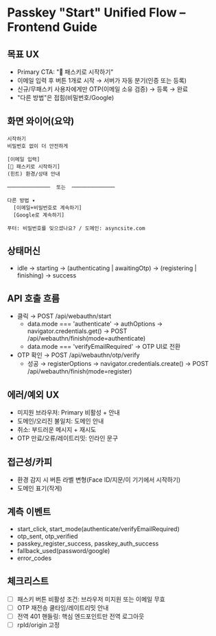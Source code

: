 # Passkey "Start" Unified Flow – Frontend Guide

## 목표 UX
- Primary CTA: "🔐 패스키로 시작하기"
- 이메일 입력 후 버튼 1개로 시작 → 서버가 자동 분기(인증 또는 등록)
- 신규/무패스키 사용자에게만 OTP(이메일 소유 검증) → 등록 → 완료
- "다른 방법"은 접힘(비밀번호/Google)

## 화면 와이어(요약)
```
시작하기
비밀번호 없이 더 안전하게

[이메일 입력]
[🔐 패스키로 시작하기]
(힌트) 환경/상태 안내

──────────────  또는  ──────────────

다른 방법 ▾
  [이메일+비밀번호로 계속하기]
  [Google로 계속하기]

푸터: 비밀번호를 잊으셨나요? / 도메인: asyncsite.com
```

## 상태머신
- idle → starting → (authenticating | awaitingOtp) → (registering | finishing) → success

## API 호출 흐름
- 클릭 → POST /api/webauthn/start
  - data.mode === 'authenticate' → authOptions → navigator.credentials.get() → POST /api/webauthn/finish(mode=authenticate)
  - data.mode === 'verifyEmailRequired' → OTP UI로 전환
- OTP 확인 → POST /api/webauthn/otp/verify
  - 성공 → registerOptions → navigator.credentials.create() → POST /api/webauthn/finish(mode=register)

## 에러/예외 UX
- 미지원 브라우저: Primary 비활성 + 안내
- 도메인/오리진 불일치: 도메인 안내
- 취소: 부드러운 메시지 + 재시도
- OTP 만료/오류/레이트리밋: 인라인 문구

## 접근성/카피
- 환경 감지 시 버튼 라벨 변형(Face ID/지문/이 기기에서 시작하기)
- 도메인 표기(작게)

## 계측 이벤트
- start_click, start_mode(authenticate/verifyEmailRequired)
- otp_sent, otp_verified
- passkey_register_success, passkey_auth_success
- fallback_used(password/google)
- error_codes

## 체크리스트
- [ ] 패스키 버튼 비활성 조건: 브라우저 미지원 또는 이메일 무효
- [ ] OTP 재전송 쿨타임/레이트리밋 안내
- [ ] 전역 401 핸들링: 핵심 엔드포인트만 전역 로그아웃
- [ ] rpId/origin 고정
